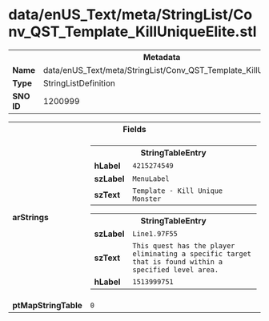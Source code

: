<h1>data/enUS_Text/meta/StringList/Conv_QST_Template_KillUniqueElite.stl</h1><table><tr><th colspan="100%">Metadata</th></tr><tr><td><b>Name</b></td><td>data/enUS_Text/meta/StringList/Conv_QST_Template_KillUniqueElite.stl</td></tr><tr><td><b>Type</b></td><td>StringListDefinition</td></tr><tr><td><b>SNO ID</b></td><td>1200999</td></tr></table>

<table><tr><th colspan="100%">Fields</th></tr><tr><td><b>arStrings</b></td><td><table><tr><th colspan="100%">StringTableEntry</th></tr><tr><td><b>hLabel</b></td><td><code>4215274549</code></td></tr><tr><td><b>szLabel</b></td><td><code>MenuLabel</code></td></tr><tr><td><b>szText</b></td><td><code>Template - Kill Unique Monster</code></td></tr></table>


<table><tr><th colspan="100%">StringTableEntry</th></tr><tr><td><b>szLabel</b></td><td><code>Line1.97F55</code></td></tr><tr><td><b>szText</b></td><td><code>This quest has the player eliminating a specific target that is found within a specified level area.</code></td></tr><tr><td><b>hLabel</b></td><td><code>1513999751</code></td></tr></table>


</td></tr><tr><td><b>ptMapStringTable</b></td><td><code>0</code></td></tr></table>

